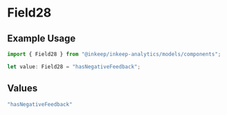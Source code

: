 # Field28

## Example Usage

```typescript
import { Field28 } from "@inkeep/inkeep-analytics/models/components";

let value: Field28 = "hasNegativeFeedback";
```

## Values

```typescript
"hasNegativeFeedback"
```